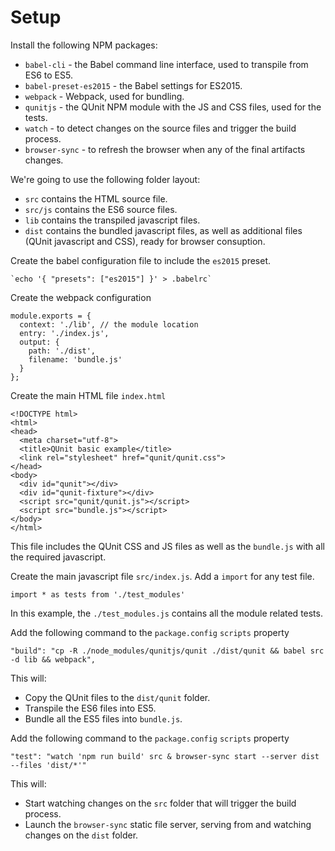 # Setup #

Install the following NPM packages:

* `babel-cli` - the Babel command line interface, used to transpile from ES6 to ES5.
* `babel-preset-es2015` - the Babel settings for ES2015.
* `webpack` - Webpack, used for bundling.
* `qunitjs` - the QUnit NPM module with the JS and CSS files, used for the tests.
* `watch` - to detect changes on the source files and trigger the build process.
* `browser-sync` - to refresh the browser when any of the final artifacts changes. 

We're going to use the following folder layout:

* `src` contains the HTML source file.
* `src/js` contains the ES6 source files.
* `lib` contains the transpiled javascript files.
* `dist` contains the bundled javascript files, as well as additional files (QUnit javascript and CSS), ready for browser consuption.

Create the babel configuration file to include the `es2015` preset.

~~~
`echo '{ "presets": ["es2015"] }' > .babelrc`
~~~

Create the webpack configuration

~~~
module.exports = {
  context: './lib', // the module location
  entry: './index.js',
  output: {
    path: './dist',
    filename: 'bundle.js'
  }  
};
~~~

Create the main HTML file `index.html`

~~~
<!DOCTYPE html>
<html>
<head>
  <meta charset="utf-8">
  <title>QUnit basic example</title>
  <link rel="stylesheet" href="qunit/qunit.css">
</head>
<body>
  <div id="qunit"></div>
  <div id="qunit-fixture"></div>
  <script src="qunit/qunit.js"></script>
  <script src="bundle.js"></script>  
</body>
</html>
~~~

This file includes the QUnit CSS and JS files as well as the `bundle.js` with all the required javascript.


Create the main javascript file `src/index.js`. Add a `import` for any test file.

~~~
import * as tests from './test_modules'
~~~

In this example, the `./test_modules.js` contains all the module related tests. 

Add the following command to the `package.config` `scripts` property

~~~
"build": "cp -R ./node_modules/qunitjs/qunit ./dist/qunit && babel src -d lib && webpack",
~~~

This will:

* Copy the QUnit files to the `dist/qunit` folder.
* Transpile the ES6 files into ES5.
* Bundle all the ES5 files into `bundle.js`.

Add the following command to the `package.config` `scripts` property

~~~
"test": "watch 'npm run build' src & browser-sync start --server dist --files 'dist/*'"
~~~

This will:

* Start watching changes on the `src` folder that will trigger the build process.
* Launch the `browser-sync` static file server, serving from and watching changes on the `dist` folder.

